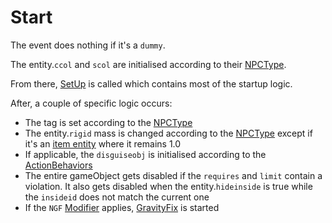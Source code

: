 # Start
The event does nothing if it's a `dummy`.

The entity.`ccol` and `scol` are initialised according to their [NPCType](NPCType.md).

From there, [SetUp](SetUp.md) is called which contains most of the startup logic.

After, a couple of specific logic occurs:
- The tag is set according to the [NPCType](NPCType.md)
- The entity.`rigid` mass is changed according to the [NPCType](NPCType.md) except if it's an [item entity](../EntityControl/Item%20entity.md) where it remains 1.0
- If applicable, the `disguiseobj` is initialised according to the [ActionBehaviors](ActionBehaviors.md)
- The entire gameObject gets disabled if the `requires` and `limit` contain a violation. It also gets disabled when the entity.`hideinside` is true while the `insideid` does not match the current one
- If the `NGF` [Modifier](../EntityControl/Modifiers.md) applies, [GravityFix](GravityFix.md) is started